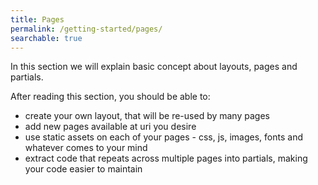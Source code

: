 ```yaml
---
title: Pages
permalink: /getting-started/pages/
searchable: true
---
```


In this section we will explain basic concept about layouts, pages and partials.

After reading this section, you should be able to:

* create your own layout, that will be re-used by many pages
* add new pages available at uri you desire
* use static assets on each of your pages - css, js, images, fonts and whatever comes to your mind
* extract code that repeats across multiple pages into partials, making your code easier to maintain
